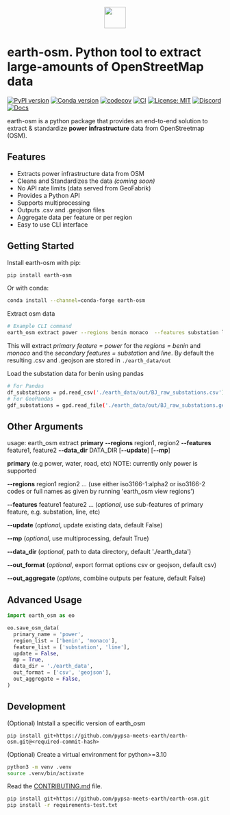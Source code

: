 <p align="center"> 
<a href="https://pypsa-meets-earth.github.io/earth-osm/">
    <img src="https://github.com/pypsa-meets-earth/pypsa-meets-earth.github.io/raw/main/assets/img/logo.png" height="50">
<a/>
</p>

# earth-osm. Python tool to extract large-amounts of OpenStreetMap data 


[![PyPI version](https://img.shields.io/pypi/v/earth-osm.svg)](https://pypi.org/project/earth-osm/)
[![Conda version](https://img.shields.io/conda/vn/conda-forge/earth-osm.svg)](https://anaconda.org/conda-forge/earth-osm)
[![codecov](https://codecov.io/gh/pypsa-meets-earth/earth-osm/branch/main/graph/badge.svg?token=ZS4PC5T4S8)](https://codecov.io/gh/pypsa-meets-earth/earth-osm)
[![CI](https://github.com/pypsa-meets-africa/earth-osm/actions/workflows/main.yml/badge.svg)](https://github.com/pypsa-meets-africa/earth-osm/actions/workflows/main.yml)
[![License: MIT](https://img.shields.io/badge/License-MIT-yellow.svg)](https://opensource.org/licenses/MIT)
[![Discord](https://img.shields.io/discord/911692131440148490?logo=discord)](https://discord.gg/AnuJBk23FU)
[![Docs](https://github.com/pypsa-meets-earth/earth-osm/actions/workflows/docs-ci.yml/badge.svg)](https://pypsa-meets-earth.github.io/earth-osm/)

earth-osm is a python package that provides an end-to-end solution to extract & standardize **power infrastructure** data from OpenStreetmap (OSM).

## Features
* Extracts power infrastructure data from OSM
* Cleans and Standardizes the data *(coming soon)*
* No API rate limits (data served from GeoFabrik)
* Provides a Python API
* Supports multiprocessing
* Outputs .csv and .geojson files
* Aggregate data per feature or per region
* Easy to use CLI interface

## Getting Started
Install earth-osm with pip:
```bash
pip install earth-osm
```
Or with conda:
```bash
conda install --channel=conda-forge earth-osm
```
Extract osm data
```bash
# Example CLI command
earth_osm extract power --regions benin monaco  --features substation line
```
This will extract
*primary feature = power* for the *regions = benin* and *monaco* and the *secondary features = substation* and *line*.
By default the resulting .csv and .geojson are stored in `./earth_data/out`

Load the substation data for benin using pandas
```bash
# For Pandas
df_substations = pd.read_csv('./earth_data/out/BJ_raw_substations.csv')
# For GeoPandas
gdf_substations = gpd.read_file('./earth_data/out/BJ_raw_substations.geojson')
```

## Other Arguments
usage: earth_osm extract **primary** **--regions** region1, region2 **--features** feature1, feature2 **--data_dir** DATA_DIR [**--update**] [**--mp**] 

  **primary** (e.g power, water, road, etc) NOTE: currently only power is supported

  **--regions** region1 region2 ... (use either iso3166-1:alpha2 or iso3166-2 codes or full names as given by running 'earth_osm view regions')

  **--features** feature1 feature2 ... (*optional*, use sub-features of primary feature, e.g. substation, line, etc)

  **--update** (*optional*, update existing data, default False)

  **--mp** (*optional*, use multiprocessing, default True)
  
  **--data_dir** (*optional*, path to data directory, default './earth_data')
  
  **--out_format** (*optional*, export format options csv or geojson, default csv)
  
  **--out_aggregate** (*options*, combine outputs per feature, default False)

## Advanced Usage

```py
import earth_osm as eo

eo.save_osm_data(
  primary_name = 'power',
  region_list = ['benin', 'monaco'],
  feature_list = ['substation', 'line'],
  update = False,
  mp = True,
  data_dir = './earth_data',
  out_format = ['csv', 'geojson'],
  out_aggregate = False,
)
```

## Development

(Optional) Intstall a specific version of earth_osm
```
pip install git+https://github.com/pypsa-meets-earth/earth-osm.git@<required-commit-hash>
```

(Optional) Create a virtual environment for python>=3.10 
```bash
python3 -m venv .venv
source .venv/bin/activate
```

Read the [CONTRIBUTING.md](CONTRIBUTING.md) file.
```bash
pip install git+https://github.com/pypsa-meets-earth/earth-osm.git
pip install -r requirements-test.txt 
```
